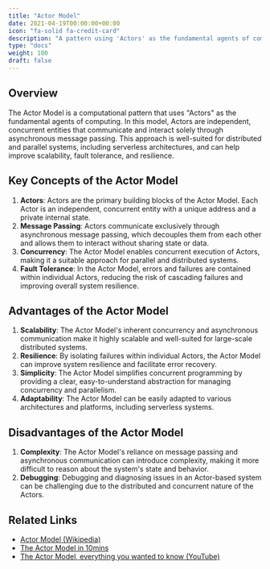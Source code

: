 ```yaml
---
title: "Actor Model"
date: 2021-04-19T00:00:00+00:00
icon: "fa-solid fa-credit-card"
description: "A pattern using 'Actors' as the fundamental agents of computing. Commonly seen with serverless systems."
type: "docs"
weight: 100
draft: false
---
```


## Overview

The Actor Model is a computational pattern that uses "Actors" as the fundamental agents of computing. In this model, Actors are independent, concurrent entities that communicate and interact solely through asynchronous message passing. This approach is well-suited for distributed and parallel systems, including serverless architectures, and can help improve scalability, fault tolerance, and resilience.

## Key Concepts of the Actor Model

1. **Actors**: Actors are the primary building blocks of the Actor Model. Each Actor is an independent, concurrent entity with a unique address and a private internal state.
2. **Message Passing**: Actors communicate exclusively through asynchronous message passing, which decouples them from each other and allows them to interact without sharing state or data.
3. **Concurrency**: The Actor Model enables concurrent execution of Actors, making it a suitable approach for parallel and distributed systems.
4. **Fault Tolerance**: In the Actor Model, errors and failures are contained within individual Actors, reducing the risk of cascading failures and improving overall system resilience.

## Advantages of the Actor Model

1. **Scalability**: The Actor Model's inherent concurrency and asynchronous communication make it highly scalable and well-suited for large-scale distributed systems.
2. **Resilience**: By isolating failures within individual Actors, the Actor Model can improve system resilience and facilitate error recovery.
3. **Simplicity**: The Actor Model simplifies concurrent programming by providing a clear, easy-to-understand abstraction for managing concurrency and parallelism.
4. **Adaptability**: The Actor Model can be easily adapted to various architectures and platforms, including serverless systems.

## Disadvantages of the Actor Model

1. **Complexity**: The Actor Model's reliance on message passing and asynchronous communication can introduce complexity, making it more difficult to reason about the system's state and behavior.
2. **Debugging**: Debugging and diagnosing issues in an Actor-based system can be challenging due to the distributed and concurrent nature of the Actors.

## Related Links

- [Actor Model (Wikipedia)](https://en.wikipedia.org/wiki/Actor_model)
- [The Actor Model in 10mins](https://www.brianstorti.com/the-actor-model/)
- [The Actor Model, everything you wanted to know (YouTube)](https://www.youtube.com/watch?v=7erJ1DV_Tlo&feature=emb_logo)
